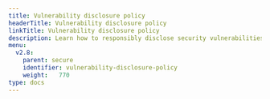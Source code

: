 ```yaml
---
title: Vulnerability disclosure policy
headerTitle: Vulnerability disclosure policy
linkTitle: Vulnerability disclosure policy
description: Learn how to responsibly disclose security vulnerabilities to Yugabyte
menu:
  v2.8:
    parent: secure
    identifier: vulnerability-disclosure-policy
    weight:   770
type: docs
---
```

